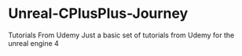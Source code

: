 # Unreal-CPlusPlus-Journey
Tutorials From Udemy
Just a basic set of tutorials from Udemy for the unreal engine 4
